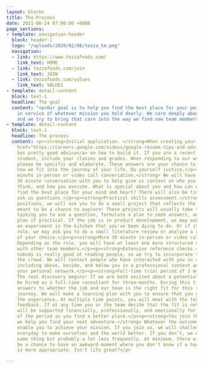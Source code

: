 ```yaml
---
layout: blocks
title: The Process
date: 2021-06-24 07:00:00 +0000
page_sections:
- template: navigation-header
  block: header-1
  logo: "/uploads/2020/02/08/tezza_tm.png"
  navigation:
  - link: https://www.tezzafoods.com/
    link_text: HOME
  - link: tezzafoods.com/join
    link_text: JOIN
  - link: tezzafoods.com/values
    link_text: VALUES
- template: detail-content
  block: text-1
  headline: The goal
  content: "<p>Our goal is to help you find the best place for your personal growth,
    in service of whatever mission you hold dearly. We care deeply about our relationships,
    and we try to bring that care into the way we find new team members.</p>"
- template: detail-content
  block: text-1
  headline: The process
  content: <p><strong>Initial application. </strong>When creating your resume, <a
    href="https://careers.google.com/videos/google-resume-tips-and-advice/" title="">google
    has pretty good advice</a> on how to build it. If you are a recent college/masters
    student, include your classes and grades. When responding to our written questions,
    please be specific and elaborate. These answers are your chance to tell us about
    how we fit into the journey of your life. Do yourself justice.</p><p><strong>30
    minute in-person or video call conversation.</strong> We will have a brief, structured
    30 minute conversation with you to help give us context on who you are, how you
    think, and how you execute. What is special about you and how can we help you
    find the best place for your mind and heart? There will also be time for you to
    ask us questions.</p><p><strong>Practical skills assessment.</strong> For all
    positions, we will ask you to do a small project that reflects the position. It's
    meant to be a chance to explore! These projects will usually take the shape of
    tasking you to ask a question, formulate a plan to seek answers, and execute that
    plan if practical. If the job is in product development, we may ask you to document
    an experiment in the kitchen that you've been dying to do. Or if it is a science
    role, we may ask you to do a small literature review or analyze a recent paper
    of your choice.</p><p><strong>More 30 minute in-person or video call conversations</strong>.
    Depending on the role, you will have at least one more structured conversation
    with other team members.</p><p><strong>Extensive reference checks.</strong> Honestly,
    nobody is really good at reading people, so we try to incorporate the wisdom of
    the crowd. We will contact people who have interacted with you in different circumstances,
    including above, beside, and below you in a professional context and others from
    your personal network.</p><p><strong>Full-time trial period of 3 months.</strong>
    The real discovery begins! If we are both excited about a potential fit, you will
    be hired as a full-time consultant for three-months. During this time, we'll seek
    answers to whether the job and our team is the right fit for this stage of your
    journey. We will make a learning plan with you to ensure that you grow during
    the experience. At multiple time points, you will meet with the team and exchange
    feedback. If at any time you or the team decide that the fit is not right, you
    will be supported financially, professionally, and emotionally for the remainder
    of the period as you find a better place.</p><p><strong>You join the colony or
    we help you find your next adventure.</strong> Whatever the outcome, we want to
    enable you to achieve your mission. If you join us, we will challenge each other
    everyday to make ourselves and the world better. If you don't, we will do the
    same thing but probably a lot less frequently. At minimum, there will probably
    be a chance to have an awkward moment where you don't know if a hug or handshake
    is more appropriate. Isn't life great?</p>

---
```

